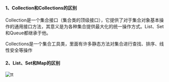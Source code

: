 #### 1、Collection和Collections的区别

Collection是一个集合接口（集合类的顶级接口），它提供了对于集合对象基本操作的通用接口方法，其意义是为各种集合提供最大化的统一操作方式。List、Set和Queue都继承于他。

Collections是一个集合工具类，里面有许多静态方法对集合进行查找、排序、线性安全等操作

#### 2、List、Set和Map的区别

![tt](https://pic4.zhimg.com/v2-065a248aa026cb73978ad6aec1b4237f_r.jpg)

